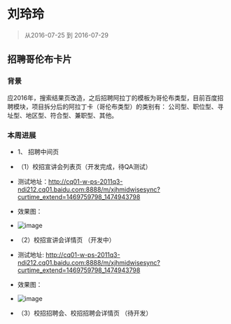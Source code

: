 # 刘玲玲

> 从2016-07-25 到 2016-07-29

## 招聘哥伦布卡片 

### 背景
应2016年，搜索结果页改造，之后招聘阿拉丁的模板为哥伦布类型，目前百度招聘模块，项目拆分后的阿拉丁卡（哥伦布类型）的类别有：
公司型、职位型、寻址型、地区型、符合型、兼职型、其他。

### 本周进展
* 1、 招聘中间页 
*  （1）校招宣讲会列表页（开发完成，待QA测试）
*   测试地址：http://cq01-w-ps-2011q3-ndi212.cq01.baidu.com:8888/m/xjhmidwisesync?curtime_extend=1469759798_1474943798
*   效果图：
*   ![image](http://gitlab.baidu.com/psfe/ala-weeklyreport/uploads/6db3c3f80dbb7842e7e48233db8529ea/image.png)
*  （2）校招宣讲会详情页 （开发中）
*   测试地址: http://cq01-w-ps-2011q3-ndi212.cq01.baidu.com:8888/m/xjhmidwisesync?curtime_extend=1469759798_1474943798
*   效果图：
*   ![image](http://gitlab.baidu.com/psfe/ala-weeklyreport/uploads/a2a95c137874f723989536400f0453b6/image.png)

*  （3）校招招聘会、校招招聘会详情页 （待开发）
